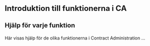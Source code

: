 <style> 
h1 { font-size:24px; } 
h2 { font-size:22px; } 
h3 { font-size:20px; } 
h4 { font-size:18px; } 
h5 { font-size:16px; }  
table th { font-size:14px !important; text-align:left !important; }
table td { font-size:14px !important; text-align:left !important; }
</style>

# Introduktion till funktionerna i CA

### Hjälp för varje funktion <a name="funcdescriptionhelp"></h3> 

<p spaces-before="0">
  Här visas hjälp för de olika funktionerna i Contract Administration ...
</p>